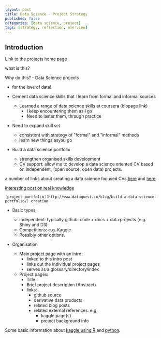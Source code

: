 ```yaml
---
layout: post
title: Data Science - Project Strategy
published: false
categories: [data science, project]
tags: [strategy, reflection, overview]
---
```


## Introduction

Link to the projects home page

what is this?

Why do this? - Data Science projects

* for the love of data!
* Cement data science skills that I learn from formal and informal sources
    * Learned a range of data science skills at coursera (biopage link)
        * I keep encountering them as I go
        * Need to laster them, through practice
* Need to expand skill set
    * consistent with strategy of "formal" and "informal" methods
    * learn new things asyou go
    
    
* Build a data science portfolio
    * strengthen organised skills development
    * CV support: allow me to develop a data science oriented CV based on independent, (open source, open data) projects.
    

a number of links about creating a data science focused CVs [here](http://will-stanton.com/creating-a-great-data-science-resume/) and [here](https://www.analyticsvidhya.com/blog/2014/11/tips-prepare-cv-data-science-roles/)


[interesting post on real knowledge](https://medium.com/swlh/charlie-munger-on-the-two-types-of-knowledge-3e5288b75c49)    
    
    [project portfolio](http://www.dataquest.io/blog/build-a-data-science-portfolio/) creation
    
* Basic types:
    * independent: typically github: code + docs + data projects (e.g. Shiny and D3)
    * Competitions: e.g. Kaggle
    * Possibly other options.
    
* Organisation
    * Main project page with an intro:
        * linked to this intro post
        * links out the individual project pages
        * serves as a glossary/directory/index 
    * Project pages:
        * Title
        * Brief project description (Abstract)
        * links:
            * github source
            * derivative data products
            * related blog posts
            * related external references. e.g.
                * kaggle page(s)
                * project background info

Some basic information about [kaggle using R](https://www.datacamp.com/community/open-courses/kaggle-r-tutorial-on-machine-learning#gs.K4HQLw8) and [python](http://www.dataquest.io/blog/kaggle-tutorial/).
